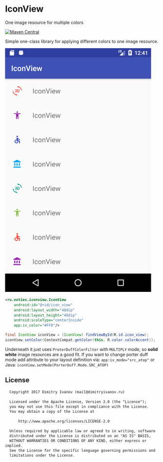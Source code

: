 # IconView
One image resource for multiple colors

[![Maven Central](https://img.shields.io/maven-central/v/ru.noties/iconview.svg)](http://search.maven.org/#search|ga|1|g%3A%22ru.noties%22%20AND%20a%3A%22iconview%22)

Simple one-class library for applying different colors to one image resource.


![screenshot](art/screenshot.png)


```xml
<ru.noties.iconview.IconView
    android:id="@+id/icon_view"
    android:layout_width="48dip"
    android:layout_height="48dip"
    android:scaleType="centerInside"
    app:iv_color="#FF0"/>
```

```java
final IconView iconView = (IconView) findViewById(R.id.icon_view);
iconView.setColor(ContextCompat.getColor(this, R.color.colorAccent));
```

Underneath it just uses `ProterDuffColorFilter` with `MULTIPLY` mode, so **solid white** image resources are a good fit. If you want to change porter duff mode add attribute to your layout definition via: `app:iv_mode="src_atop"` or Java: `iconView.setMode(PorterDuff.Mode.SRC_ATOP)`

## License

```
  Copyright 2017 Dimitry Ivanov (mail@dimitryivanov.ru)

  Licensed under the Apache License, Version 2.0 (the "License");
  you may not use this file except in compliance with the License.
  You may obtain a copy of the License at

      http://www.apache.org/licenses/LICENSE-2.0

  Unless required by applicable law or agreed to in writing, software
  distributed under the License is distributed on an "AS IS" BASIS,
  WITHOUT WARRANTIES OR CONDITIONS OF ANY KIND, either express or implied.
  See the License for the specific language governing permissions and
  limitations under the License.
```